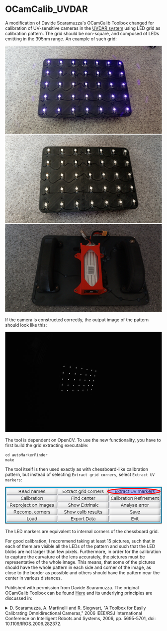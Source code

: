 # OCamCalib_UVDAR
A modification of Davide Scaramuzza's OCamCalib Toolbox changed for calibration of UV-sensitive cameras in the [UVDAR system](https://github.com/ctu-mrs/uvdar_core) using LED grid as calibration pattern.
The grid should be non-square, and composed of LEDs emitting in the 395nm range.
An example of such grid:

![](.fig/pattern_off.jpg)
![](.fig/pattern_on.jpg)
![](.fig/pattern_backside.jpg)

If the camera is constructed correctly, the output image of the pattern should look like this:

![](.fig/camera_view.jpg)

The tool is dependent on OpenCV.
To use the new functionality, you have to first build the grid extracting executable:
```
cd autoMarkerFinder
make
```

The tool itself is then used exactly as with chessboard-like calibration pattern, but instead of selecting `Extract grid corners`, select `Extract UV markers`:

![](.fig/ui.png)

The LED markers are equivalent to internal corners of the chessboard grid.

For good calibration, I recommend taking at least 15 pictures, such that in each of them are visible all the LEDs of the pattern and such that the LED blobs are not larger than few pixels.
Furthermore, in order for the calibration to capture the curvature of the lens accurately, the pictures must be representative of the whole image.
This means, that some of the pictures should have the whole pattern in each side and corner of the image, as close to the border as possible and others should have the pattern near the center in various distances.


Published with permission from Davide Scaramuzza.
The original OCamCalib Toolbox can be found [Here](https://sites.google.com/site/scarabotix/ocamcalib-omnidirectional-camera-calibration-toolbox-for-matlab) and its underlying principles are discussed in:
<details>
<summary>D. Scaramuzza, A. Martinelli and R. Siegwart, "A Toolbox for Easily Calibrating Omnidirectional Cameras," 2006 IEEE/RSJ International Conference on Intelligent Robots and Systems, 2006, pp. 5695-5701, doi: 10.1109/IROS.2006.282372.</summary>

```
  @INPROCEEDINGS{4059340,
  author={Scaramuzza, Davide and Martinelli, Agostino and Siegwart, Roland},
  booktitle={2006 IEEE/RSJ International Conference on Intelligent Robots and Systems}, 
  title={A Toolbox for Easily Calibrating Omnidirectional Cameras}, 
  year={2006},
  volume={},
  number={},
  pages={5695-5701},
  doi={10.1109/IROS.2006.282372}}
```
</details>

